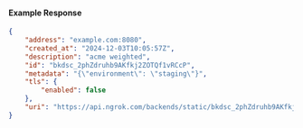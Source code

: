 <!-- Code generated for API Clients. DO NOT EDIT. -->

#### Example Response

```json
{
	"address": "example.com:8080",
	"created_at": "2024-12-03T10:05:57Z",
	"description": "acme weighted",
	"id": "bkdsc_2phZdruhb9AKfkj2ZOTQf1vRCcP",
	"metadata": "{\"environment\": \"staging\"}",
	"tls": {
		"enabled": false
	},
	"uri": "https://api.ngrok.com/backends/static/bkdsc_2phZdruhb9AKfkj2ZOTQf1vRCcP"
}
```
